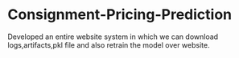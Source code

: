 # Consignment-Pricing-Prediction

Developed an entire website system in which we can download logs,artifacts,pkl file and also retrain the model over website.
